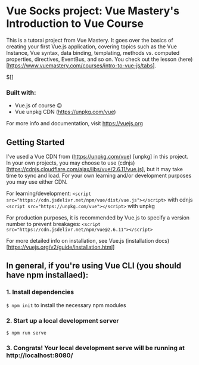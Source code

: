 # Vue Socks project: Vue Mastery's Introduction to Vue Course

This is a tutorai project from Vue Mastery. It goes over the basics of creating your first Vue.js application, covering topics such as the Vue Instance, Vue syntax, data binding, templating, methods vs. computed properties, directives, EventBus, and so on. You check out the lesson (here) [https://www.vuemastery.com/courses/intro-to-vue-js/tabs].

$[]

### Built with:
- Vue.js of course 😉
- Vue unpkg CDN (https://unpkg.com/vue)

For more info and documentation, visit https://vuejs.org

## Getting Started

I've used a Vue CDN from (https://unpkg.com/vue) [unpkg] in this project. In your own projects, you may choose to use (cdnjs) [https://cdnjs.cloudflare.com/ajax/libs/vue/2.6.11/vue.js], but it may take time to sync and load. For your own learning and/or development purposes you may use either CDN.

For learning/development:
`<script src="https://cdn.jsdelivr.net/npm/vue/dist/vue.js"></script>` with cdnjs
`<script src="https://unpkg.com/vue"></script>` with unpkg

For production purposes, it is recommended by Vue.js to specify a version number to prevent breakages:
`<script src="https://cdn.jsdelivr.net/npm/vue@2.6.11"></script>`

For more detailed info on installation, see Vue.js (installation docs) [https://vuejs.org/v2/guide/installation.html]


## In general, if you're using Vue CLI (you should have npm installaed):

### 1. Install dependencies
`$ npm init` to install the necessary npm modules

### 2. Start up a local development server
`$ npm run serve`

### 3. Congrats! Your local development serve will be running at http://localhost:8080/

